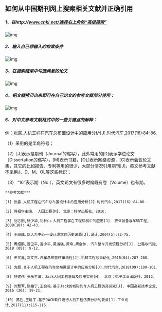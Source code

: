 ## 如何从中国期刊网上搜索相关文献并正确引用

##### 1、在http://www.cnki.net/选择右上角的“高级搜索”

![img](https://nack-1316646329.cos.ap-nanjing.myqcloud.com/wps5.jpg) 

##### 2、输入自己想输入的检索条件

![img](https://nack-1316646329.cos.ap-nanjing.myqcloud.com/wps6.jpg) 

##### 3、在搜索结果中勾选满意的论文

![img](https://nack-1316646329.cos.ap-nanjing.myqcloud.com/wps7.jpg) 

##### 4、把文献拷贝出来即可在自己论文的参考文献部分使用：

![img](https://nack-1316646329.cos.ap-nanjing.myqcloud.com/wps8.jpg) 

##### 5、对中文参考文献格式中的一些关键点的解释：

例：张露.人机工程在汽车总布置设计中的应用分析[J].时代汽车,2017(16):84-86.

（1）采用的是半角符号；

（2）[J]表示是期刊（Journal的缩写），此外常用的[D]表示学位论文（Dissertation的缩写），[M]表示书籍，[OL]表示网络资源，[C]表示会议论文集，其它的比如报告、专利等用的很少，大部分情况引用期刊[J]，英文参考文献不采用J、D、M、OL等这些标识；

（3） “16”表示期（No.），英文论文有很多时候既有卷（Volume）也有期。

 

```
**参考文献***

[1] 张露.人机工程在汽车总布置设计中的应用分析[J].时代汽车,2017(16):84-86.

[2] 蒋祖华主编， 人因工程[M]. 北京：科学出版社，2010.

[3] 刘志刚,徐少华,刘长山.人机工程学在工程机械中的应用[J]. 农业装备与车辆工程, 2008(10): 42-43.

[4] 王继成.以人为中心——设计理念的历史渊源[J].设计,2004(5):72-75.

[5] 周绍鹏,游卫平,游小平,吴运强,黄玲,周金伟. 汽车整车开发流程分析[J]. 公路与汽运, 2018 (05): 9-12.

[6] 尹民鑫,高文杰.汽车总布置评审流程[J].机械工程与自动化,2015(04):207-208.

[7] 方超.关于人机工程在汽车总布置设计中的应用分析[J].时代汽车,2018(09):100-101.

[8] 钮建伟 张乐主编，Jack人因工程基础及应用实例[M]. 北京：电子工业出版社，2012.

[9] 刘慧军,张相宁,王会艳.基于Jack的城际列车人机工程仿真研究[J]. 中国高新技术企业, 2016 (26): 19-21.

[10] 苏胜,王晗宇.基于JACK软件进行人机工程仿真分析的要点[J].工业设计,2017(11):115-116.
```



 